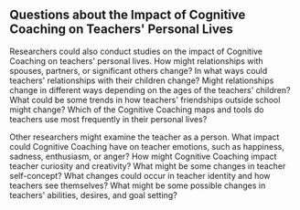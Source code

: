 ## Questions about the Impact of Cognitive Coaching on Teachers' Personal Lives

Researchers could also conduct studies on the impact of Cognitive Coaching on teachers' personal lives. How might relationships with spouses, partners, or significant others change? In what ways could teachers' relationships with their children change? Might relationships change in different ways depending on the ages of the teachers' children? What could be some trends in how teachers' friendships outside school might change? Which of the Cognitive Coaching maps and tools do teachers use most frequently in their personal lives?

Other researchers might examine the teacher as a person. What impact could Cognitive Coaching have on teacher emotions, such as happiness, sadness, enthusiasm, or anger? How might Cognitive Coaching impact teacher curiosity and creativity? What might be some changes in teacher self-concept? What changes could occur in teacher identity and how teachers see themselves? What might be some possible changes in teachers' abilities, desires, and goal setting?